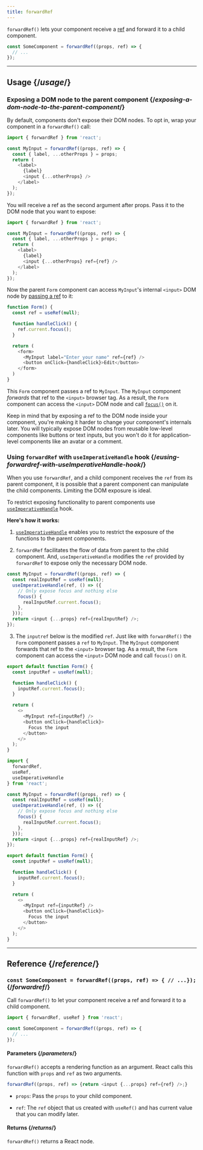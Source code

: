 ```yaml
---
title: forwardRef
---
```


<Intro>

`forwardRef()` lets your component receive a [ref](/learn/manipulating-the-dom-with-refs) and forward it to a child component.

```js
const SomeComponent = forwardRef((props, ref) => {
  // ...
});
```

</Intro>

<InlineToc />

---

## Usage {/*usage*/}

### Exposing a DOM node to the parent component {/*exposing-a-dom-node-to-the-parent-component*/}

By default, components don't expose their DOM nodes. To opt in, wrap your component in a `forwardRef()` call:

```js {3,11}
import { forwardRef } from 'react';

const MyInput = forwardRef((props, ref) => {
  const { label, ...otherProps } = props;
  return (
    <label>
      {label}
      <input {...otherProps} />
    </label>
  );
});
```

You will receive a <CodeStep step={1}>ref</CodeStep> as the second argument after props. Pass it to the DOM node that you want to expose:

```js {8} [[1, 3, "ref"], [1, 8, "ref", 30]]
import { forwardRef } from 'react';

const MyInput = forwardRef((props, ref) => {
  const { label, ...otherProps } = props;
  return (
    <label>
      {label}
      <input {...otherProps} ref={ref} />
    </label>
  );
});
```

Now the parent `Form` component can access `MyInput`'s internal <CodeStep step={2}>`<input>` DOM node</CodeStep> by [passing a ref](/apis/useref#manipulating-the-dom-with-a-ref) to it:

```js [[1, 2, "ref"], [1, 10, "ref", 30], [2, 5, "ref.current"]]
function Form() {
  const ref = useRef(null);

  function handleClick() {
    ref.current.focus();
  }

  return (
    <form>
      <MyInput label="Enter your name" ref={ref} />
      <button onClick={handleClick}>Edit</button>
    </form>
  )
}
```

This `Form` component passes a ref to `MyInput`. The `MyInput` component *forwards* that ref to the `<input>` browser tag. As a result, the `Form` component can access the `<input>` DOM node and call [`focus()`](https://developer.mozilla.org/en-US/docs/Web/API/HTMLElement/focus) on it.

Keep in mind that by exposing a ref to the DOM node inside your component, you're making it harder to change your component's internals later. You will typically expose DOM nodes from reusable low-level components like buttons or text inputs, but you won't do it for application-level components like an avatar or a comment.


### Using `forwardRef` with `useImperativeHandle` hook {/*eusing-forwardref-with-useImperativeHandle-hook*/}

When you use `forwardRef`, and a child component receives the `ref` from its parent component, it is possible that a parent component can manipulate the child components. Limiting the DOM exposure is ideal.

To restrict exposing functionality to parent components use [`useImperativeHandle`](#api/useimperativehandle) hook.

**Here's how it works:**

1. [`useImperativeHandle`](#api/useimperativehandle) enables you to restrict the exposure of the functions to the parent components.

2. `forwardRef` facilitates the flow of data from parent to the child component. And, `useImperativeHandle` modifies the `ref` provided by `forwardRef` to expose only the necessary DOM node.

```js {1,6}
const MyInput = forwardRef((props, ref) => {
  const realInputRef = useRef(null);
  useImperativeHandle(ref, () => ({
    // Only expose focus and nothing else
    focus() {
      realInputRef.current.focus();
    },
  }));
  return <input {...props} ref={realInputRef} />;
});

```

3. The `inputref` below is the modified `ref`. Just like with `forwardRef()` the `Form` component passes a `ref` to `MyInput`. The `MyInput` component forwards that ref to the `<input>` browser tag. As a result, the `Form` component can access the `<input>` DOM node and call `focus()` on it.

``` js {5,10}
export default function Form() {
  const inputRef = useRef(null);

  function handleClick() {
    inputRef.current.focus();
  }

  return (
    <>
      <MyInput ref={inputRef} />
      <button onClick={handleClick}>
        Focus the input
      </button>
    </>
  );
}
```
<Recipes titleText="Example of exposing a DOM node to the parent component and using useImperativeHandle()" titleId="examples-forwardref">

<Sandpack>

```js
import {
  forwardRef,
  useRef,
  useImperativeHandle
} from 'react';

const MyInput = forwardRef((props, ref) => {
  const realInputRef = useRef(null);
  useImperativeHandle(ref, () => ({
    // Only expose focus and nothing else
    focus() {
      realInputRef.current.focus();
    },
  }));
  return <input {...props} ref={realInputRef} />;
});

export default function Form() {
  const inputRef = useRef(null);

  function handleClick() {
    inputRef.current.focus();
  }

  return (
    <>
      <MyInput ref={inputRef} />
      <button onClick={handleClick}>
        Focus the input
      </button>
    </>
  );
}
```
</Sandpack>

<Solution />

</Recipes>

---

## Reference {/*reference*/}

### `const SomeComponent = forwardRef((props, ref) => { // ...});` {/*forwardref*/}

Call `forwardRef()` to let your component receive a ref and forward it to a child component.

```js
import { forwardRef, useRef } from 'react';

const SomeComponent = forwardRef((props, ref) => {
  // ...
});

```
#### Parameters {/*parameters*/}

`forwardRef()` accepts a rendering function as an argument. React calls this function with `props` and `ref` as two arguments.

```js
forwardRef((props, ref) => {return <input {...props} ref={ref} />;}
```

* `props`: Pass the `props` to your child component.

* `ref`:  The `ref` object that us created with `useRef()` and has current value that you can modify later.

#### Returns {/*returns*/}

`forwardRef()` returns a React node.